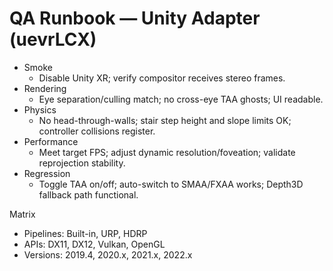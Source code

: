 # QA Runbook — Unity Adapter (uevrLCX)

- Smoke
  - Disable Unity XR; verify compositor receives stereo frames.
- Rendering
  - Eye separation/culling match; no cross-eye TAA ghosts; UI readable.
- Physics
  - No head-through-walls; stair step height and slope limits OK; controller collisions register.
- Performance
  - Meet target FPS; adjust dynamic resolution/foveation; validate reprojection stability.
- Regression
  - Toggle TAA on/off; auto-switch to SMAA/FXAA works; Depth3D fallback path functional.

Matrix
- Pipelines: Built-in, URP, HDRP
- APIs: DX11, DX12, Vulkan, OpenGL
- Versions: 2019.4, 2020.x, 2021.x, 2022.x

